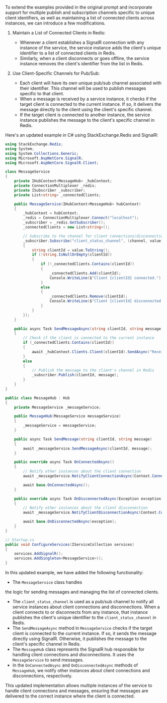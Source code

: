 To extend the examples provided in the original prompt and incorporate support for multiple publish and subscription channels specific to unique client identifiers, as well as maintaining a list of connected clients across instances, we can introduce a few modifications.

1. Maintain a List of Connected Clients in Redis:
   - Whenever a client establishes a SignalR connection with any instance of the service, the service instance adds the client's unique identifier to a list of connected clients in Redis.
   - Similarly, when a client disconnects or goes offline, the service instance removes the client's identifier from the list in Redis.

2. Use Client-Specific Channels for Pub/Sub:
   - Each client will have its own unique pub/sub channel associated with their identifier. This channel will be used to publish messages specific to that client.
   - When a message is received by a service instance, it checks if the target client is connected to the current instance. If so, it delivers the message directly to the client using the client's specific channel.
   - If the target client is connected to another instance, the service instance publishes the message to the client's specific channel in Redis.

Here's an updated example in C# using StackExchange.Redis and SignalR:

```csharp
using StackExchange.Redis;
using System;
using System.Collections.Generic;
using Microsoft.AspNetCore.SignalR;
using Microsoft.AspNetCore.SignalR.Client;

class MessageService
{
    private IHubContext<MessageHub> _hubContext;
    private ConnectionMultiplexer _redis;
    private ISubscriber _subscriber;
    private List<string> _connectedClients;

    public MessageService(IHubContext<MessageHub> hubContext)
    {
        _hubContext = hubContext;
        _redis = ConnectionMultiplexer.Connect("localhost");
        _subscriber = _redis.GetSubscriber();
        _connectedClients = new List<string>();

        // Subscribe to the channel for client connections/disconnections
        _subscriber.Subscribe("client_status_channel", (channel, value) =>
        {
            string clientId = value.ToString();
            if (!string.IsNullOrEmpty(clientId))
            {
                if (!_connectedClients.Contains(clientId))
                {
                    _connectedClients.Add(clientId);
                    Console.WriteLine($"Client {clientId} connected.");
                }
                else
                {
                    _connectedClients.Remove(clientId);
                    Console.WriteLine($"Client {clientId} disconnected.");
                }
            }
        });
    }

    public async Task SendMessageAsync(string clientId, string message)
    {
        // Check if the client is connected to the current instance
        if (_connectedClients.Contains(clientId))
        {
            await _hubContext.Clients.Client(clientId).SendAsync("ReceiveMessage", message);
        }
        else
        {
            // Publish the message to the client's channel in Redis
            _subscriber.Publish(clientId, message);
        }
    }
}

public class MessageHub : Hub
{
    private MessageService _messageService;

    public MessageHub(MessageService messageService)
    {
        _messageService = messageService;
    }

    public async Task SendMessage(string clientId, string message)
    {
        await _messageService.SendMessageAsync(clientId, message);
    }

    public override async Task OnConnectedAsync()
    {
        // Notify other instances about the client connection
        await _messageService.NotifyClientConnectionAsync(Context.ConnectionId);

        await base.OnConnectedAsync();
    }

    public override async Task OnDisconnectedAsync(Exception exception)
    {
        // Notify other instances about the client disconnection
        await _messageService.NotifyClientDisconnectionAsync(Context.ConnectionId);

        await base.OnDisconnectedAsync(exception);
    }
}

// Startup.cs
public void ConfigureServices(IServiceCollection services)
{
    services.AddSignalR();
    services.AddSingleton<MessageService>();
}
```

In this updated example, we have added the following functionality:
- The `MessageService` class handles

 the logic for sending messages and managing the list of connected clients.
- The `client_status_channel` is used as a pub/sub channel to notify all service instances about client connections and disconnections. When a client connects to or disconnects from any instance, that instance publishes the client's unique identifier to the `client_status_channel` in Redis.
- The `SendMessageAsync` method in `MessageService` checks if the target client is connected to the current instance. If so, it sends the message directly using SignalR. Otherwise, it publishes the message to the client's specific channel in Redis.
- The `MessageHub` class represents the SignalR hub responsible for handling client connections and disconnections. It uses the `MessageService` to send messages.
- In the `OnConnectedAsync` and `OnDisconnectedAsync` methods of `MessageHub`, we notify other instances about client connections and disconnections, respectively.

This updated implementation allows multiple instances of the service to handle client connections and messages, ensuring that messages are delivered to the correct instance where the client is connected.